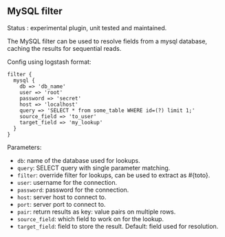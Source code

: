 MySQL filter
---

Status : experimental plugin, unit tested and maintained.

The MySQL filter can be used to resolve fields from a mysql database, caching the results for sequential reads.

Config using logstash format:
````
filter {
  mysql {
    db => 'db_name'
    user => 'root'
    password => 'secret'
    host => 'localhost'
    query => 'SELECT * from some_table WHERE id=(?) limit 1;'
    source_field => 'to_user'
    target_field => 'my_lookup'
  }
}
````

Parameters:

* ``db``: name of the database used for lookups.
* ``query``: SELECT query with single parameter matching.
* ``filter``: override filter for lookups, can be used to extract as #{toto}.
* ``user``: username for the connection. 
* ``password``: password for the connection. 
* ``host``: server host to connect to.
* ``port``: server port to connect to.
* ``pair``: return results as key: value pairs on multiple rows.
* ``source_field``: which field to work on for the lookup.
* ``target_field``: field to store the result. Default: field used for resolution.
